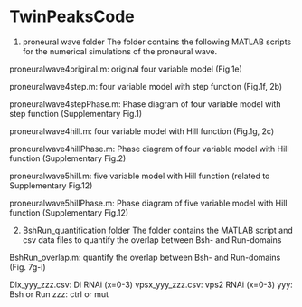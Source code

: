 # TwinPeaksCode
1. proneural wave folder
The folder contains the following MATLAB scripts for the numerical simulations of the proneural wave. 

proneuralwave4original.m: original four variable model (Fig.1e)

proneuralwave4step.m: four variable model with step function (Fig.1f, 2b)

proneuralwave4stepPhase.m: Phase diagram of four variable model with step function (Supplementary Fig.1)

proneuralwave4hill.m: four variable model with Hill function (Fig.1g, 2c)

proneuralwave4hillPhase.m: Phase diagram of four variable model with Hill function (Supplementary Fig.2)

proneuralwave5hill.m: five variable model with Hill function (related to Supplementary Fig.12)

proneuralwave5hillPhase.m: Phase diagram of five variable model with Hill function (Supplementary Fig.12)

2. BshRun_quantification folder
The folder contains the MATLAB script and csv data files to quantify the overlap between Bsh- and Run-domains

BshRun_overlap.m: quantify the overlap between Bsh- and Run-domains (Fig. 7g-i)

Dlx_yyy_zzz.csv: Dl RNAi (x=0-3)
vpsx_yyy_zzz.csv: vps2 RNAi (x=0-3)
  yyy: Bsh or Run zzz: ctrl or mut
